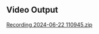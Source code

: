## Video Output
[Recording 2024-06-22 110945.zip](https://github.com/user-attachments/files/15936329/Recording.2024-06-22.110945.zip)
